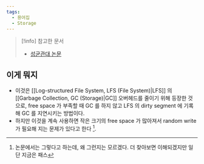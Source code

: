 ```yaml
---
tags:
  - 용어집
  - Storage
---
```

> [!info] 참고한 문서
> - [성균관대 논문](http://nyx.skku.ac.kr/publications/papers/04_partial_GC.pdf)

## 이게 뭐지

- 이것은 [[Log-structured File System, LFS (File System)|LFS]] 의 [[Garbage Collection, GC (Storage)|GC]] 오버헤드를 줄이기 위해 등장한 것으로, free space 가 부족할 때 GC 를 하지 않고 LFS 의 dirty segment 에 기록해 GC 를 지연시키는 방법이다.
- 하지만 이것을 계속 사용하면 작은 크기의 free space 가 많아져서 random write 가 필요해 지는 문제가 있다고 한다 [^cons].

[^cons]: 논문에서는 그렇다고 하는데, 왜 그런지는 모르겠다. 더 찾아보면 이해되겠지만 일단 지금은 패스